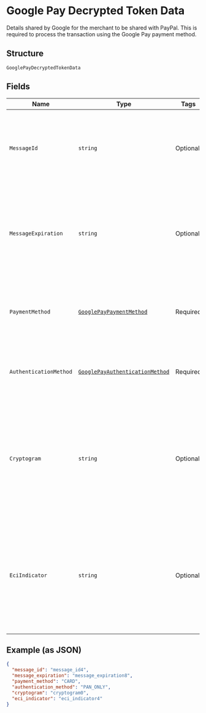 
# Google Pay Decrypted Token Data

Details shared by Google for the merchant to be shared with PayPal. This is required to process the transaction using the Google Pay payment method.

## Structure

`GooglePayDecryptedTokenData`

## Fields

| Name | Type | Tags | Description |
|  --- | --- | --- | --- |
| `MessageId` | `string` | Optional | A unique ID that identifies the message in case it needs to be revoked or located at a later time.<br><br>**Constraints**: *Minimum Length*: `1`, *Maximum Length*: `250`, *Pattern*: `^.*$` |
| `MessageExpiration` | `string` | Optional | Date and time at which the message expires as UTC milliseconds since epoch. Integrators should reject any message that's expired.<br><br>**Constraints**: *Minimum Length*: `13`, *Maximum Length*: `13`, *Pattern*: `\d{13}` |
| `PaymentMethod` | [`GooglePayPaymentMethod`](../../doc/models/google-pay-payment-method.md) | Required | The type of the payment credential. Currently, only CARD is supported.<br><br>**Constraints**: *Minimum Length*: `4`, *Maximum Length*: `4` |
| `AuthenticationMethod` | [`GooglePayAuthenticationMethod`](../../doc/models/google-pay-authentication-method.md) | Required | Authentication Method which is used for the card transaction.<br><br>**Constraints**: *Minimum Length*: `1`, *Maximum Length*: `50` |
| `Cryptogram` | `string` | Optional | Base-64 cryptographic identifier used by card schemes to validate the token verification result. This is a conditionally required field if authentication_method is CRYPTOGRAM_3DS.<br><br>**Constraints**: *Minimum Length*: `1`, *Maximum Length*: `2000` |
| `EciIndicator` | `string` | Optional | Electronic Commerce Indicator may not always be present. It is only returned for tokens on the Visa card network. This value is passed through in the payment authorization request.<br><br>**Constraints**: *Minimum Length*: `1`, *Maximum Length*: `256`, *Pattern*: `^.*$` |

## Example (as JSON)

```json
{
  "message_id": "message_id4",
  "message_expiration": "message_expiration8",
  "payment_method": "CARD",
  "authentication_method": "PAN_ONLY",
  "cryptogram": "cryptogram0",
  "eci_indicator": "eci_indicator4"
}
```

